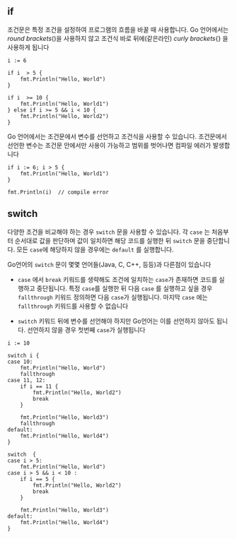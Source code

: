 ## if 
조건문은 특정 조건을 설정하여 프로그램의 흐름을 바꿀 때 사용합니다. Go 언어에서는 *round brackets*()을 사용하지 않고 조건식 바로 뒤에(같은라인) *curly brackets*{} 을 사용하게 됩니다
```
i := 6

if i  > 5 {
    fmt.Println("Hello, World")
}

if i  >= 10 {
    fmt.Println("Hello, World1")
} else if i >= 5 && i < 10 {
    fmt.Println("Hello, World2")
} 
```

Go 언어에서는 조건문에서 변수를 선언하고 조건식을 사용할 수 있습니다. 조건문에서 선언한 변수는 조건문 안에서만 사용이 가능하고 범위를 벗어나면 컴파일 에러가 발생합니다

```
if i := 6; i > 5 {
    fmt.Println("Hello, World1")
}

fmt.Println(i)  // compile error
``` 

## switch
다양한 조건을 비교해야 하는 경우 `switch` 문을 사용할 수 있습니다.  각 `case` 는 처음부터 순서대로 값을 판단하며 값이 일치하면 해당 코드를 실행한 뒤 `switch` 문을 중단합니다. 모든 `case`에  해당하지 않을 경우에는 `default` 를 실행합니다. 

Go언어의  `switch` 문이 몇몇 언어들(Java, C, C++, 등등)과 다른점이 있습니다 
* `case` 에서 `break` 키워드를 생략해도 조건에 일치하는 `case`가 존재하면 코드를 실행하고 중단됩니다. 특정 `case`를 실행한 뒤 다음 `case` 를 실행하고 싶을 경우 `fallthrough` 키워드 정의하면 다음 `case`가 실행됩니다. 마지막 `case` 에는 `fallthrough` 키워드를 사용할 수 없습니다

* `switch` 키워드 뒤에 변수를 선언해야 하지만 Go언어는 이를 선언하지 않아도 됩니다. 선언하지 않을 경우 첫번째 `case`가 실행됩니다

```
i := 10

switch i {
case 10:
	fmt.Println("Hello, World")
	fallthrough
case 11, 12:
	if i == 11 {
		fmt.Println("Hello, World2")
		break
	}

	fmt.Println("Hello, World3")
	fallthrough
default:
	fmt.Println("Hello, World4")
}

switch  {
case i > 5:
	fmt.Println("Hello, World")
case i > 5 && i < 10 :
	if i == 5 {
		fmt.Println("Hello, World2")
		break
	}

	fmt.Println("Hello, World3")
default:
	fmt.Println("Hello, World4")
}
```
